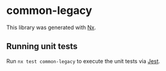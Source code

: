 # common-legacy

This library was generated with [Nx](https://nx.dev).

## Running unit tests

Run `nx test common-legacy` to execute the unit tests via [Jest](https://jestjs.io).
